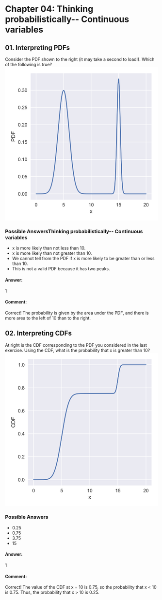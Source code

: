 # Chapter 04: Thinking probabilistically-- Continuous variables

## 01. Interpreting PDFs
Consider the PDF shown to the right (it may take a second to load!). Which of the following is true?
![Alt text](./pdf.svg)

### Possible AnswersThinking probabilistically-- Continuous variables
* x is more likely than not less than 10.
* x is more likely than not greater than 10.
* We cannot tell from the PDF if x is more likely to be greater than or less than 10.
* This is not a valid PDF because it has two peaks.

#### Answer:
1

#### Comment:
Correct! The probability is given by the area under the PDF, and there is more area to the left of 10 than to the right.

## 02. Interpreting CDFs
At right is the CDF corresponding to the PDF you considered in the last exercise. Using the CDF, what is the probability that x is greater than 10?
![Alt text](./cdf.svg)

### Possible Answers
* 0.25
* 0.75
* 3.75
* 15

#### Answer:
1

#### Comment:
Correct! The value of the CDF at x = 10 is 0.75, so the probability that x < 10 is 0.75. Thus, the probability that x > 10 is 0.25.
